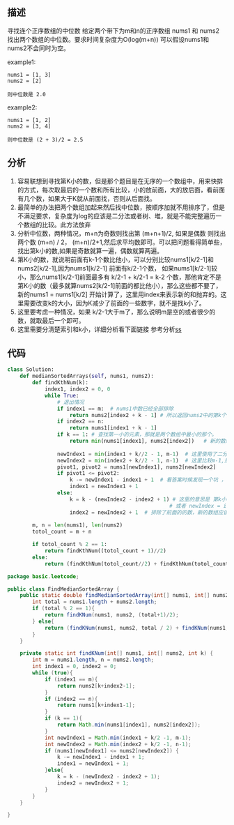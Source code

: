 ## 描述
寻找连个正序数组的中位数
给定两个带下为m和n的正序数组 nums1 和 nums2
找出两个数组的中位数。要求时间复杂度为O(log(m+n))
可以假设nums1和nums2不会同时为空。

example1:
```text
nums1 = [1, 3]
nums2 = [2]

则中位数是 2.0
```
example2:
```text
nums1 = [1, 2]
nums2 = [3, 4]

则中位数是 (2 + 3)/2 = 2.5
```
## 分析
1. 容易联想到寻找第K小的数，但是那个题目是在无序的一个数组中，用来快排的方式，每次取最后的一个数和所有比较，小的放前面，大的放后面，看前面有几个数，如果大于K就从前面找，否则从后面找。
2. 最简单的办法把两个数组加起来然后找中位数，按顺序加就不用排序了，但是不满足要求，复杂度为log的应该是二分法或者树、堆，就是不能完整遍历一个数组的比较。此方法放弃
3. 分析中位数，两种情况，m+n为奇数则找出第 (m+n+1)/2, 如果是偶数 则找出两个数 (m+n) / 2， (m+n)/2+1,然后求平均数即可。可以把问题看得简单些，找出第k小的数,如果是奇数就算一遍，偶数就算两遍。
4. 第K小的数，就说明前面有k-1个数比他小，可以分别比较nums1[k/2-1]和nums2[k/2-1],因为nums1[k/2-1] 前面有k/2-1个数， 如果nums1[k/2-1]较小，那么nums1[k/2-1]前面最多有  k/2-1 + k/2-1 = k-2 个数，那他肯定不是第K小的数（最多就算nums2[k/2-1]前面的都比他小），那么这些都不要了，新的nums1 = nums1[k/2] 开始计算了，这里用index来表示新的和抛弃的。这里需要改变k的大小，因为K减少了前面的一些数字，就不是找k小了。
5. 这里要考虑一种情况，如果 k/2-1大于m了，那么说明m是空的或者很少的数，就取最后一个即可。
6. 这里需要分清楚索引和k小，详细分析看下面链接
参考分析[ss](https://leetcode-cn.com/problems/median-of-two-sorted-arrays/solution/xun-zhao-liang-ge-you-xu-shu-zu-de-zhong-wei-s-114/)

## 代码
```python
class Solution:
    def medianSortedArrays(self, nums1, nums2):
        def findKthNum(k):
            index1, index2 = 0, 0
            while True:
                # 退出情况
                if index1 == m:  # nums1中数已经全部排除
                    return nums2[index2 + k - 1] # 所以返回nums2中的第k个元素（k已经变化）， 新的nums2是 nums[index2:]， 所以用new_nums2[k-1]
                if index2 == n:
                    return nums1[index1 + k - 1]
                if k == 1: # 查找第一小的元素，那就是两个数组中最小的那个。
                    return min(nums1[index1], nums2[index2])   # 新的数组是从下表 index 开始的。
                
                newIndex1 = min(index1 + k//2 - 1, m-1)  # 这里使用了二分法，因为第K小，前面有k-1个数，所以先每个数组拿出第 k//2的数出来比较，小的那个可以直接排除掉 k//2个数
                newIndex2 = min(index2 + k//2 - 1, n-1)  # 这里比较m-1,是因为怕数组越界，如果 index= m-1个都排除了，那么第一个数组就没有了，直接取的第二个数组的第k-1索引的值。
                pivot1, pivot2 = nums1[newIndex1], nums2[newIndex2]
                if pivot1 <= pivot2:
                    k -= newIndex1 - index1 + 1  # 看答案时候发现一个坑 ， k-=x-y => k=k-(x-y) => k=k-x+y
                    index1 = newIndex1 + 1
                else:
                    k = k - (newIndex2 - index2 + 1) # 这里的意思是 第k小的排除掉前面的数，如果看不懂可以想，这里需要排除k//2个数，例如 从1到9共有几个数，9-1+1 = 9，索引计算数量都要加1
                                                    # 或者 newIndex = index+k//2-1   newIndex-index+1 = index+k//2-1 -index + 1 = k//2,这里可以排除掉K//2个元素，完成了二分法
                    index2 = newIndex2 + 1  # 排除了前面的的数，新的数组应该从排除的下一个算起
            
        m, n = len(nums1), len(nums2)
        totol_count = m + n

        if totol_count % 2 == 1:
            return findKthNum((totol_count + 1)//2)
        else:
            return (findKthNum(totol_count//2) + findKthNum(totol_count//2 + 1)) / 2
```

```java
package basic.leetcode;

public class FindMedianSortedArray {
    public static double findMedianSortedArray(int[] nums1, int[] nums2){
        int total = nums1.length + nums2.length;
        if (total % 2 == 1){
            return findKNum(nums1, nums2, (total+1)/2);
        } else{
            return (findKNum(nums1, nums2, total / 2) + findKNum(nums1, nums2, total / 2 + 1)) / 2.0; //这里不能/2 会变成整数，
        }
    }

    private static int findKNum(int[] nums1, int[] nums2, int k) {
        int m = nums1.length, n = nums2.length;
        int index1 = 0, index2 = 0;
        while (true){
            if (index1 == m){
                return nums2[k+index2-1];
            }
            if (index2 == n){
                return nums1[k+index1-1];
            }
            if (k == 1){
                return Math.min(nums1[index1], nums2[index2]);
            }
            int newIndex1 = Math.min(index1 + k/2 -1, m-1);
            int newIndex2 = Math.min(index2 + k/2 -1, n-1);
            if (nums1[newIndex1] <= nums2[newIndex2]) {
                k -= newIndex1 - index1 + 1;
                index1 = newIndex1 + 1;
            }else{
                k = k - (newIndex2 - index2 + 1);
                index2 = newIndex2 + 1;
            }
        }
    }

}

```